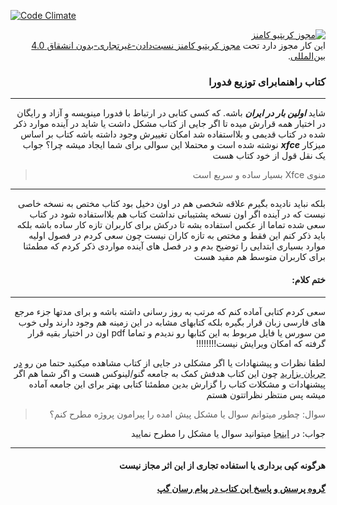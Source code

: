 [![Code Climate](https://img.shields.io/codeclimate/issues/github/me-and/mdf.svg?style=plastic)](https://gitlab.com/jahanifard/fedora_book)
<div dir="rtl">
 <a rel="license" href="https://creativecommons.org/licenses/by-nc-nd/4.0/deed.fa"><img alt="مجوز کریتیو کامنز" style="border-width:0" src="https://i.creativecommons.org/l/by-nc-nd/4.0/88x31.png" /></a><br />این کار مجوز دارد تحت <a rel="license" href="https://creativecommons.org/licenses/by-nc-nd/4.0/deed.fa">مجوز کریتیو کامنز نسبت‌دادن-غیرتجاری-بدون انشقاق 4.0 بین‌المللی</a>.

### کتاب راهنمابرای توزیع فدورا
-------
شاید  ***اولین بار در ایران*** باشه. که کسی کتابی در ارتباط با فدورا مینویسه و آزاد و رایگان در اختیار همه قرارش میده تا اگر جایی از کتاب مشکل داشت یا شاید در آینده موارد ذکر شده در کتاب قدیمی و بلااستفاده شد امکان تغییرش وجود داشته باشه
کتاب بر اساس میزکار
***xfce*** 
نوشته شده است
و محتملا این سوالی برای شما ایجاد میشه چرا؟
جواب یک نقل قول از خود کتاب هست
> منوی  Xfce بسیار ساده و سریع است
--------
 بلکه نباید نادیده بگیرم علاقه شخصی هم در اون دخیل بود
کتاب مختص به نسخه خاصی نیست که در آینده اگر اون نسخه پشتیبانی نداشت کتاب هم بلااستفاده شود در کتاب سعی شده تماما از عکس استفاده بشه تا درکش برای کاربران تازه کار ساده باشه
بلکه باید ذکر کنم این فقط و مختص به تازه کاران نیست چون سعی کردم در فصول اولیه موارد بسیاری ابتدایی را توضیح بدم و در فصل های آینده مواردی ذکر کردم که مطمئنا برای کاربران متوسط هم مفید هست 
#### ختم کلام:
--------
سعی کردم کتابی آماده کنم که مرتب به روز رسانی داشته باشه و برای مدتها جزء مرجع های فارسی زبان قرار بگیره بلکه کتابهای مشابه در این زمینه هم وجود دارند ولی خوب من سورس یا فایل مربوط به این کتابها رو ندیدم و تماما pdf 
اون در اختیار بقیه قرار گرفته که امکان ویرایش نیست!!!!!!!!

لطفا نظرات و پیشنهادات یا اگر مشکلی در جایی از کتاب مشاهده میکنید حتما من رو
[در جریان بزارید](https://gitlab.com/jahanifard/fedora_book/issues
)
چون این کتاب هدفش کمک به جامعه گنو/لینوکس هست و اگر شما هم اگر پیشنهادات و مشکلات کتاب را گزارش بدین مطمئنا کتابی بهتر برای این جامعه آماده میشه پس منتظر نظراتتون هستم
>  سوال: چطور میتوانم سوال یا مشکل پیش امده را پیرامون پروژه مطرح کنم؟

جواب: در [اینجا](https://gitlab.com/jahanifard/fedora_book/issues) میتوانید سوال یا مشکل را مطرح نمایید

--------
#### هرگونه کپی برداری یا استفاده تجاری از این اثر مجاز نیست

#### [گروه پرسش و پاسخ این کتاب در پیام رسان گپ](https://Gap.im/gnu_linux )
